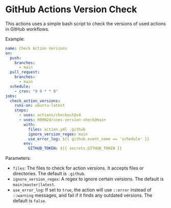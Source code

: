 # GitHub Actions Version Check

This actions uses a simple bash script to check the versions of used actions in GitHub
workflows.

Example:

```yaml
name: Check Action Versions
on:
  push:
    branches:
      - main
  pull_request:
    branches:
      - main
  schedule:
    - cron: "0 0 * * 0"
jobs:
  check_action_versions:
    runs-on: ubuntu-latest
    steps:
      - uses: actions/checkout@v4
      - uses: H00N24/uses-version-check@main
        with:
          files: action.yml .github
          ignore_version_regex: main
          use_error_log: ${{ github.event_name == 'schedule' }}
        env:
          GITHUB_TOKEN: ${{ secrets.GITHUB_TOKEN }}
```

Parameters:

- `files`: The files to check for action versions. It accepts files or directories. The
  default is `.github`.
- `ignore_version_regex`: A regex to ignore certain versions. The default is
  `main|master|latest`.
- `use_error_log`: If set to `true`, the action will use `::error` instead of `::warning`
  messages, and fail if it finds any outdated versions. The default is `false`.
